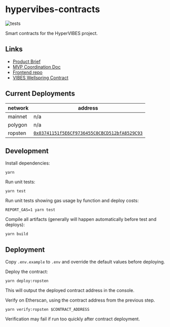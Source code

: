 # hypervibes-contracts

![tests](https://github.com/R-Group-Devs/hypervibes-contracts/actions/workflows/run-tests.yml/badge.svg)

Smart contracts for the HyperVIBES project.

## Links

* [Product Brief](https://docs.google.com/document/d/1NvztqdMAyLERTPuX5uHSnq8f5G0YVRaxNsq5UaXhQEw/edit?usp=sharing)
* [MVP Coordination Doc](https://docs.google.com/document/d/1dpMlzGeO4XfD6gBQoaTTXO2NxCCfA0hDYlTinJjCsfQ/edit?usp=sharing)
* [Frontend repo](https://github.com/R-Group-Devs/hypervibes-frontend)
* [VIBES Wellspring Contract](https://github.com/sickvibes/vibes-contracts/blob/main/contracts/NFTTokenFaucetV3.sol)

## Current Deployments

| network | address |
| --- | --- |
| mainnet | n/a
| polygon | n/a
| ropsten | [`0x03741151f5E6CF9736455C0CBCD512bfA8529C93`](https://ropsten.etherscan.io/address/0x03741151f5E6CF9736455C0CBCD512bfA8529C93)

## Development

Install dependencies:

```
yarn
```

Run unit tests:

```
yarn test
```

Run unit tests showing gas usage by function and deploy costs:

```
REPORT_GAS=1 yarn test
```

Compile all artifacts (generally will happen automatically before test and deploys):

```
yarn build
```

## Deployment

Copy `.env.example` to `.env` and override the default values before deploying.

Deploy the contract:

```
yarn deploy:ropsten
```

This will output the deployed contract address in the console.

Verify on Etherscan, using the contract address from the previous step.

```
yarn verify:ropsten $CONTRACT_ADDRESS
```

Verification may fail if run too quickly after contract deployment.
